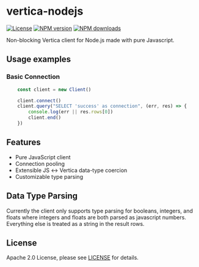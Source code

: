 # vertica-nodejs

[![License](https://img.shields.io/badge/License-Apache%202.0-orange.svg)](https://opensource.org/licenses/Apache-2.0)
[![NPM version](https://img.shields.io/npm/v/vertica-nodejs?color=blue)](https://www.npmjs.com/package/vertica-nodejs)
[![NPM downloads](https://img.shields.io/npm/dm/vertica-nodejs)](https://www.npmjs.com/package/vertica-nodejs)

Non-blocking Vertica client for Node.js made with pure Javascript.

## Usage examples

### Basic Connection
```javascript
    const client = new Client()

    client.connect()
    client.query("SELECT 'success' as connection", (err, res) => {
        console.log(err || res.rows[0])
        client.end()
    })
```


## Features

- Pure JavaScript client
- Connection pooling
- Extensible JS ↔ Vertica data-type coercion
- Customizable type parsing

## Data Type Parsing

Currently the client only supports type parsing for booleans, integers, and floats where integers and floats are both parsed as javascript numbers. Everything else is treated as a string in the result rows. 

## License

Apache 2.0 License, please see [LICENSE](LICENSE) for details.

